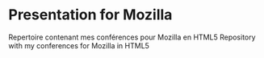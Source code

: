 Presentation for Mozilla
=====================

Repertoire contenant mes conférences pour Mozilla en HTML5
Repository with my conferences for Mozilla in HTML5
